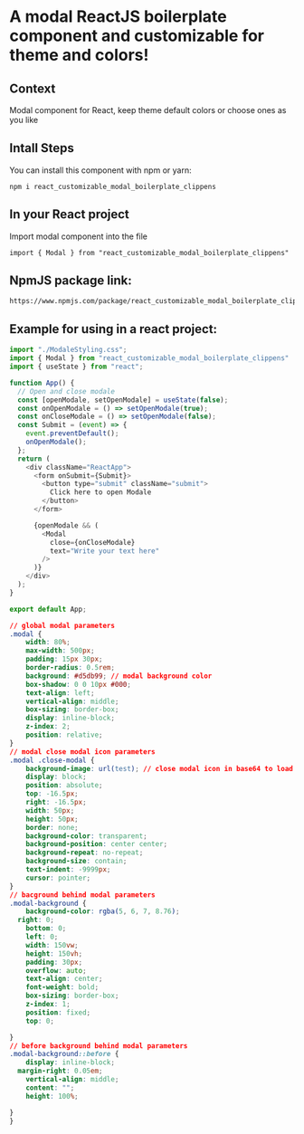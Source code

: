 # A modal ReactJS boilerplate component and customizable for theme and colors!

## Context

Modal component for React, keep theme default colors or choose ones as you like

## Intall Steps

You can install this component with npm or yarn:

```
npm i react_customizable_modal_boilerplate_clippens
```


## In your React project

Import modal component into the file

```
import { Modal } from "react_customizable_modal_boilerplate_clippens" 
```

## NpmJS package link:

```
https://www.npmjs.com/package/react_customizable_modal_boilerplate_clippens
```
## Example for using in a react project:

```js
import "./ModaleStyling.css";
import { Modal } from "react_customizable_modal_boilerplate_clippens" 
import { useState } from "react";

function App() {
  // Open and close modale
  const [openModale, setOpenModale] = useState(false);
  const onOpenModale = () => setOpenModale(true);
  const onCloseModale = () => setOpenModale(false);
  const Submit = (event) => {
    event.preventDefault();
    onOpenModale();
  };
  return (
    <div className="ReactApp">
      <form onSubmit={Submit}>
        <button type="submit" className="submit">
          Click here to open Modale
        </button>
      </form>

      {openModale && (
        <Modal
          close={onCloseModale}
          text="Write your text here"
        />
      )}
    </div>
  );
}

export default App;
```

```css
// global modal parameters
.modal {
	width: 80%;
	max-width: 500px;
	padding: 15px 30px;
	border-radius: 0.5rem; 
	background: #d5db99; // modal background color
	box-shadow: 0 0 10px #000;
	text-align: left;
	vertical-align: middle;
	box-sizing: border-box;
	display: inline-block;
	z-index: 2;
	position: relative;
}
// modal close modal icon parameters
.modal .close-modal {
	background-image: url(test); // close modal icon in base64 to load faster
	display: block;
	position: absolute;
	top: -16.5px;
	right: -16.5px;
	width: 50px;
	height: 50px;
	border: none;
	background-color: transparent;
	background-position: center center;
	background-repeat: no-repeat;
	background-size: contain;
	text-indent: -9999px;
	cursor: pointer;
}
// bacground behind modal parameters
.modal-background {
	background-color: rgba(5, 6, 7, 8.76);
  right: 0;
	bottom: 0;
	left: 0;
	width: 150vw;
	height: 150vh;
	padding: 30px;
	overflow: auto;
	text-align: center;
	font-weight: bold;
	box-sizing: border-box;
	z-index: 1;
	position: fixed;
	top: 0;

}
// before background behind modal parameters
.modal-background::before {
	display: inline-block;
  margin-right: 0.05em;
	vertical-align: middle;
	content: "";
	height: 100%;

}
}
```
